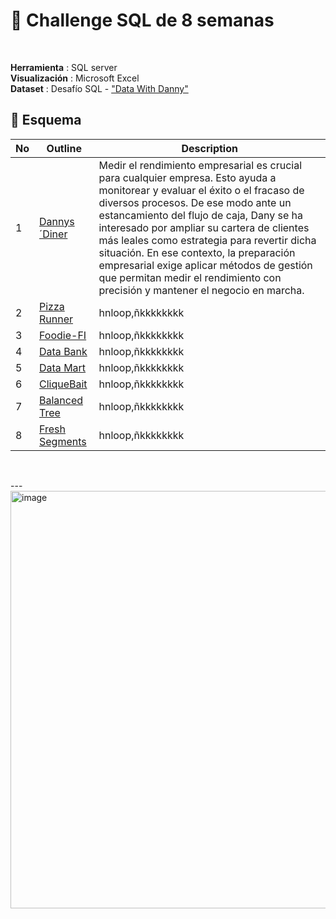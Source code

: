 # 🚀 Challenge SQL de 8 semanas
<br>

**Herramienta** : SQL server <br> 
**Visualización** : Microsoft Excel <br>
**Dataset** : Desafío SQL - ["Data With Danny"](https://8weeksqlchallenge.com/)
<br>

## 📂 **Esquema**

No | Outline | Description
---|---|---
1 | [Dannys´Diner](https://github.com/litahu/Challenge-SQL-de-8-semanas#-Caso-práctico-Nº-1:-Dannys´Diner) | Medir el rendimiento empresarial es crucial para cualquier empresa. Esto ayuda a monitorear y evaluar el éxito o el fracaso de diversos procesos. De ese modo ante un estancamiento del flujo de caja, Dany se ha interesado por ampliar su cartera de clientes más leales como estrategia para revertir dicha situación. En ese contexto, la preparación empresarial exige aplicar métodos de gestión que permitan medir el rendimiento con precisión y mantener el negocio en marcha.
2 | [Pizza Runner](https://github.com/litahu/Challenge-SQL-de-8-semanas#-Caso-práctico-Nº-2:-Pizza-Runner) | hnloop,ñkkkkkkkk
3 | [Foodie-FI](https://github.com/litahu/Challenge-SQL-de-8-semanas#-Caso-práctico-Nº-3:-Foodie-FI) | hnloop,ñkkkkkkkk
4 | [Data Bank](https://github.com/litahu/Challenge-SQL-de-8-semanas#-Caso-práctico-Nº-4:-Data-Bank) | hnloop,ñkkkkkkkk
5 | [Data Mart](https://github.com/litahu/Challenge-SQL-de-8-semanas#-Caso-práctico-Nº-5:-Data-Mart) | hnloop,ñkkkkkkkk
6 | [CliqueBait](https://github.com/litahu/Challenge-SQL-de-8-semanas#-Caso-práctico-Nº-6:-CliqueBait) |  hnloop,ñkkkkkkkk
7 | [Balanced Tree](https://github.com/litahu/Challenge-SQL-de-8-semanas?tab=readme-ov-file#-caso-pr%C3%A1ctico-n%C2%BA-7-balanced-tree-clothing-co) | hnloop,ñkkkkkkkk
8 | [Fresh Segments](https://github.com/litahu/Challenge-SQL-de-8-semanas?tab=readme-ov-file#-caso-pr%C3%A1ctico-n%C2%BA-8-segmentos-nuevos) |  hnloop,ñkkkkkkkk

<br>

---<img width="596" height="668" alt="image" src="https://github.com/user-attachments/assets/af05b744-6fe5-48e5-9364-034470191701" />
